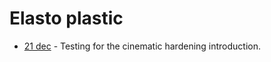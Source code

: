 # Elasto plastic

- [21 dec](/_nb%20file/first_test/README.md) - Testing for the cinematic hardening introduction.